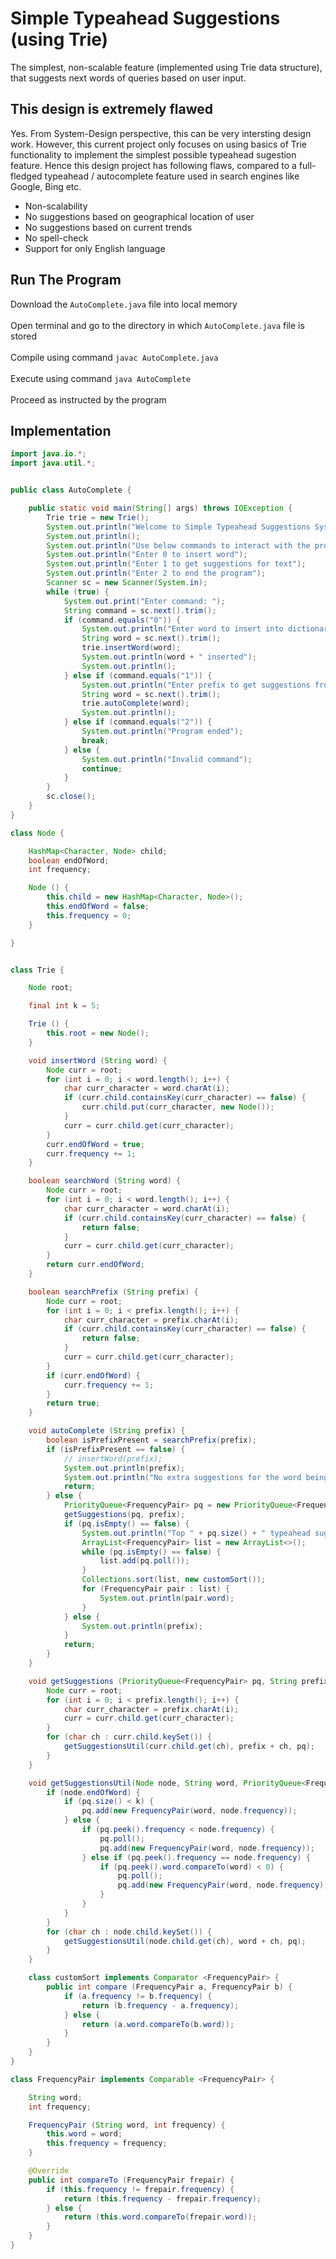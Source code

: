 # Simple Typeahead Suggestions (using Trie)

The simplest, non-scalable feature (implemented using Trie data structure), that suggests next words of queries based on user input.

## This design is extremely flawed

Yes. From System-Design perspective, this can be very intersting design work. However, this current project only focuses on using basics of Trie functionality to implement the simplest possible typeahead sugestion feature. Hence this design project has following flaws, compared to a full-fledged typeahead / autocomplete feature used in search engines like Google, Bing etc.

-   Non-scalability
-   No suggestions based on geographical location of user
-   No suggestions based on current trends
-   No spell-check
-   Support for only English language

## Run The Program

Download the `AutoComplete.java` file into local memory</br></br>
Open terminal and go to the directory in which `AutoComplete.java` file is stored</br></br>
Compile using command `javac AutoComplete.java`</br></br>
Execute using command `java AutoComplete`</br></br>
Proceed as instructed by the program

## Implementation

```java
import java.io.*;
import java.util.*;


public class AutoComplete {

	public static void main(String[] args) throws IOException {
		Trie trie = new Trie();
		System.out.println("Welcome to Simple Typeahead Suggestions System !!");
		System.out.println();
		System.out.println("Use below commands to interact with the program");
		System.out.println("Enter 0 to insert word");
		System.out.println("Enter 1 to get suggestions for text");
		System.out.println("Enter 2 to end the program");
		Scanner sc = new Scanner(System.in);
		while (true) {
			System.out.print("Enter command: ");
			String command = sc.next().trim();
			if (command.equals("0")) {
				System.out.println("Enter word to insert into dictionary");
				String word = sc.next().trim();
				trie.insertWord(word);
				System.out.println(word + " inserted");
				System.out.println();
			} else if (command.equals("1")) {
				System.out.println("Enter prefix to get suggestions from dictionary");
				String word = sc.next().trim();
				trie.autoComplete(word);
				System.out.println();
			} else if (command.equals("2")) {
				System.out.println("Program ended");
				break;
			} else {
				System.out.println("Invalid command");
				continue;
			}
		}
		sc.close();
	}
}

class Node {

	HashMap<Character, Node> child;
	boolean endOfWord;
	int frequency;

	Node () {
		this.child = new HashMap<Character, Node>();
		this.endOfWord = false;
		this.frequency = 0;
	}

}


class Trie {

	Node root;

	final int k = 5;

	Trie () {
		this.root = new Node();
	}

	void insertWord (String word) {
		Node curr = root;
		for (int i = 0; i < word.length(); i++) {
			char curr_character = word.charAt(i);
			if (curr.child.containsKey(curr_character) == false) {
				curr.child.put(curr_character, new Node());
			}
			curr = curr.child.get(curr_character);
		}
		curr.endOfWord = true;
		curr.frequency += 1;
	}

	boolean searchWord (String word) {
		Node curr = root;
		for (int i = 0; i < word.length(); i++) {
			char curr_character = word.charAt(i);
			if (curr.child.containsKey(curr_character) == false) {
				return false;
			}
			curr = curr.child.get(curr_character);
		}
		return curr.endOfWord;
	}

	boolean searchPrefix (String prefix) {
		Node curr = root;
		for (int i = 0; i < prefix.length(); i++) {
			char curr_character = prefix.charAt(i);
			if (curr.child.containsKey(curr_character) == false) {
				return false;
			}
			curr = curr.child.get(curr_character);
		}
		if (curr.endOfWord) {
			curr.frequency += 1;
		}
		return true;
	}

	void autoComplete (String prefix) {
		boolean isPrefixPresent = searchPrefix(prefix);
		if (isPrefixPresent == false) {
			// insertWord(prefix);
			System.out.println(prefix);
			System.out.println("No extra suggestions for the word being searched first time !");
			return;
		} else {
			PriorityQueue<FrequencyPair> pq = new PriorityQueue<FrequencyPair>(k);
			getSuggestions(pq, prefix);
			if (pq.isEmpty() == false) {
				System.out.println("Top " + pq.size() + " typeahead suggestions are:");
				ArrayList<FrequencyPair> list = new ArrayList<>();
				while (pq.isEmpty() == false) {
					list.add(pq.poll());
				}
				Collections.sort(list, new customSort());
				for (FrequencyPair pair : list) {
					System.out.println(pair.word);
				}
			} else {
				System.out.println(prefix);
			}
			return;
		}
	}

	void getSuggestions (PriorityQueue<FrequencyPair> pq, String prefix) {
		Node curr = root;
		for (int i = 0; i < prefix.length(); i++) {
			char curr_character = prefix.charAt(i);
			curr = curr.child.get(curr_character);
		}
		for (char ch : curr.child.keySet()) {
			getSuggestionsUtil(curr.child.get(ch), prefix + ch, pq);
		}
	}

	void getSuggestionsUtil(Node node, String word, PriorityQueue<FrequencyPair> pq) {
		if (node.endOfWord) {
			if (pq.size() < k) {
				pq.add(new FrequencyPair(word, node.frequency));
			} else {
				if (pq.peek().frequency < node.frequency) {
					pq.poll();
					pq.add(new FrequencyPair(word, node.frequency));
				} else if (pq.peek().frequency == node.frequency) {
					if (pq.peek().word.compareTo(word) < 0) {
						pq.poll();
						pq.add(new FrequencyPair(word, node.frequency));
					}
				}
			}
		}
		for (char ch : node.child.keySet()) {
			getSuggestionsUtil(node.child.get(ch), word + ch, pq);
		}
	}

	class customSort implements Comparator <FrequencyPair> {
		public int compare (FrequencyPair a, FrequencyPair b) {
			if (a.frequency != b.frequency) {
				return (b.frequency - a.frequency);
			} else {
				return (a.word.compareTo(b.word));
			}
		}
	}
}

class FrequencyPair implements Comparable <FrequencyPair> {

	String word;
	int frequency;

	FrequencyPair (String word, int frequency) {
		this.word = word;
		this.frequency = frequency;
	}

	@Override
	public int compareTo (FrequencyPair frepair) {
		if (this.frequency != frepair.frequency) {
			return (this.frequency - frepair.frequency);
		} else {
			return (this.word.compareTo(frepair.word));
		}
	}
}
```

